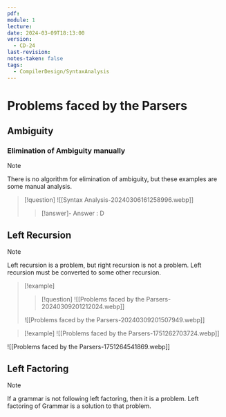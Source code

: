 ```yaml
---
pdf: 
module: 1
lecture: 
date: 2024-03-09T18:13:00
version:
  - CD-24
last-revision: 
notes-taken: false
tags:
  - CompilerDesign/SyntaxAnalysis
---
```

# Problems faced by the Parsers

## Ambiguity




### Elimination of Ambiguity manually

> [!NOTE]
> There is no algorithm for elimination of ambiguity, but these examples are some manual analysis.


> [!question] 
> ![[Syntax Analysis-20240306161258996.webp]]
>> [!answer]- 
>> Answer : D 



## Left Recursion

> [!NOTE] 
> Left recursion is a problem, but right recursion is not a problem. Left recursion must be converted to some other recursion.


> [!example] 
>> [!question] 
>> ![[Problems faced by the Parsers-20240309201212024.webp]]
>
> ![[Problems faced by the Parsers-20240309201507949.webp]]


> [!example] 
> ![[Problems faced by the Parsers-1751262703724.webp]]

![[Problems faced by the Parsers-1751264541869.webp]]


## Left Factoring

> [!NOTE] 
> If a grammar is not following left factoring, then it is a problem. Left factoring of Grammar is a solution to that problem.



